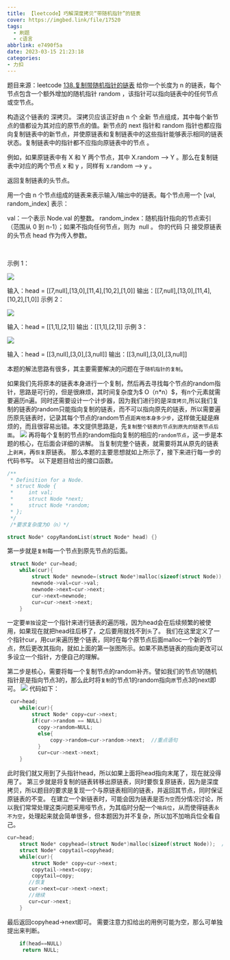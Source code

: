 ```yaml
---
title: 【leetcode】巧解深度拷贝“带随机指针”的链表
cover: https://imgbed.link/file/17520
tags:
  - 刷题
  - c语言
abbrlink: e7490f5a
date: 2023-03-15 21:23:18
categories: 
- 力扣
---
```

题目来源：leetcode [138.复制带随机指针的链表](https://leetcode.cn/problems/copy-list-with-random-pointer)
给你一个长度为 n 的链表，每个节点包含一个额外增加的随机指针 random ，该指针可以指向链表中的任何节点或空节点。

构造这个链表的 深拷贝。 深拷贝应该正好由 n 个 全新 节点组成，其中每个新节点的值都设为其对应的原节点的值。新节点的 next 指针和 random 指针也都应指向复制链表中的新节点，并使原链表和复制链表中的这些指针能够表示相同的链表状态。复制链表中的指针都不应指向原链表中的节点 。

例如，如果原链表中有 X 和 Y 两个节点，其中 X.random --> Y 。那么在复制链表中对应的两个节点 x 和 y ，同样有 x.random --> y 。

返回复制链表的头节点。

用一个由 n 个节点组成的链表来表示输入/输出中的链表。每个节点用一个 [val, random_index] 表示：

val：一个表示 Node.val 的整数。
random_index：随机指针指向的节点索引（范围从 0 到 n-1）；如果不指向任何节点，则为  null 。
你的代码 只 接受原链表的头节点 head 作为传入参数。

 

示例 1：

<img src='https://assets.leetcode-cn.com/aliyun-lc-upload/uploads/2020/01/09/e1.png'>

输入：head = [[7,null],[13,0],[11,4],[10,2],[1,0]]
输出：[[7,null],[13,0],[11,4],[10,2],[1,0]]
示例 2：

<img src='https://assets.leetcode-cn.com/aliyun-lc-upload/uploads/2020/01/09/e2.png'>

输入：head = [[1,1],[2,1]]
输出：[[1,1],[2,1]]
示例 3：

<img src='https://assets.leetcode-cn.com/aliyun-lc-upload/uploads/2020/01/09/e3.png'>

输入：head = [[3,null],[3,0],[3,null]]
输出：[[3,null],[3,0],[3,null]]

本题的解法思路有很多，其主要需要解决的问题在于`随机指针的复制`。

如果我们先将原本的链表本身进行一个复制，然后再去寻找每个节点的random指针，思路是可行的，但是很麻烦，其时间复杂度为$ O（n*n）$，有n个元素就需要遍历n遍。同时还需要设计一个计步器，因为我们进行的是`深度拷贝`,所以我们复制的链表的random只能指向复制的链表，而不可以指向原先的链表，所以需要遍历原先链表时，记录其每个节点的random节点`距离他本身多少步`，这样做无疑是麻烦的，而且很容易出错。本文提供思路是，先`复制整个链表的节点到原先的链表节点后面`。
<img src='https://imgbed.link/file/19742'>
再将每个复制的节点的random指向复制的相应的`random节点`，这一步是本题的核心，在后面会详细的讲解。
当复制完整个链表，就需要将其从原先的链表上`剥离`，再`恢复`原链表。
那么本题的主要思想就如上所示了，接下来进行每一步的代码书写。
以下是题目给出的接口函数。
```c
/**
 * Definition for a Node.
 * struct Node {
 *     int val;
 *     struct Node *next;
 *     struct Node *random;
 * };
 */
 /*要求复杂度为O（n）*/

struct Node* copyRandomList(struct Node* head) {}
```

第一步就是`复制`每一个节点到原先节点的后面。
```c
 struct Node* cur=head;
    while(cur){
        struct Node* newnode=(struct Node*)malloc(sizeof(struct Node));
        newnode->val=cur->val;
        newnode->next=cur->next;
        cur->next=newnode;
        cur=cur->next->next;
    }
```
一定要`单独`设定一个指针来进行链表的遍历哦，因为head会在后续频繁的被使用，如果现在就把head往后移了，之后要用就找不到`头`了。
我们在这里定义了一个指针cur，用cur来遍历整个链表，同时在每个原节点后面malloc一个新的节点，然后更改其指向，就如上面的第一张图所示。如果不熟悉链表的指向更改可以多设立一个指针，方便自己的理解。

第二步是核心，需要将每一个复制节点的random补齐。譬如我们的节点1的随机指针是是指向节点3的，那么此时将`复制`的节点1的random指向`原`节点3的next即可。
<img src='https://imgbed.link/file/19743'>
代码如下：
```c
 cur=head;
    while(cur){
        struct Node* copy=cur->next;
        if(cur->random == NULL)
          copy->random=NULL;
          else{
              copy->random=cur->random->next;  //重点语句
          }
          cur=cur->next->next;
    }
```
此时我们就又用到了头指针head，所以如果上面将head指向末尾了，现在就没得用了。
第三步就是将复制的链表转移出原链表，同时要恢复原链表，因为是深度拷贝，所以题目的要求是复现一个与原链表相同的链表，并返回其节点，同时保证原链表的不变。
在建立一个新链表时，可能会因为链表是否`为空`而分情况讨论，所以我们常常处理这类问题采用哑节点，为其临时分配一个`哨兵位`，从而使得链表`永不为空`，处理起来就会简单很多，但本题因为并不复杂，所以加不加哨兵位全看自己。
```c
cur=head;
    struct Node* copyhead=(struct Node*)malloc(sizeof(struct Node));  //哨兵位
    struct Node* copytail=copyhead;
    while(cur){
        struct Node* copy=cur->next;
        copytail->next=copy;
        copytail=copy;
       //恢复
       cur->next=cur->next->next;
       //继续
       cur=cur->next;
    }
```

最后返回copyhead->next即可。
需要注意力扣给出的用例可能为空，那么可单独提出来判断。
```c
	if(head==NULL)
     return NULL;
```


